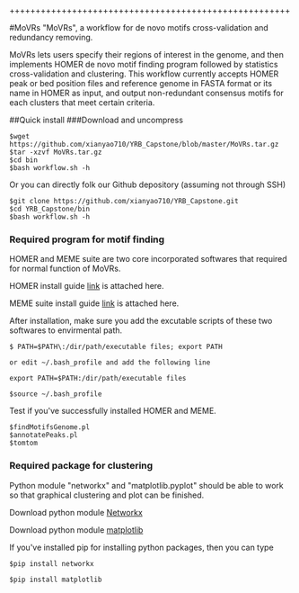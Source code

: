 ++++++++++++++++++++++++++++++++++++++++++++++++++++++

#MoVRs
"MoVRs", a workflow for de novo motifs cross-validation and redundancy removing.

MoVRs lets users specify their regions of interest in the genome, and then implements HOMER de novo motif finding program followed by statistics cross-validation and clustering. This workflow currently accepts HOMER peak or bed position files and reference genome in FASTA format or its name in HOMER as input, and output non-redundant consensus motifs for each clusters that meet certain criteria. 
 
 
##Quick install
###Download and uncompress
```
$wget https://github.com/xianyao710/YRB_Capstone/blob/master/MoVRs.tar.gz
$tar -xzvf MoVRs.tar.gz
$cd bin
$bash workflow.sh -h
```
Or you can directly folk our Github depository (assuming not through SSH)

```
$git clone https://github.com/xianyao710/YRB_Capstone.git
$cd YRB_Capstone/bin
$bash workflow.sh -h
```

### Required program for motif finding
HOMER and MEME suite are two core incorporated softwares that required for normal function of MoVRs.

HOMER install guide [link](http://homer.salk.edu/homer/introduction/install.html) is attached here.

MEME suite install guide [link](http://meme-suite.org/doc/download.html?man_type=web) is attached here.

After installation, make sure you add the excutable scripts of these two softwares to envirmental path.

```
$ PATH=$PATH\:/dir/path/executable files; export PATH

or edit ~/.bash_profile and add the following line

export PATH=$PATH:/dir/path/executable files

$source ~/.bash_profile
```
Test if you've successfully installed HOMER and MEME.

```
$findMotifsGenome.pl
$annotatePeaks.pl
$tomtom

```

### Required package for clustering
Python module "networkx" and "matplotlib.pyplot" should be able to work so that graphical clustering and plot can be finished.

Download python module [Networkx](https://pypi.python.org/pypi/networkx/)

Download python module [matplotlib](http://matplotlib.org)

If you've installed pip for installing python packages, then you can type

```
$pip install networkx

$pip install matplotlib

```
